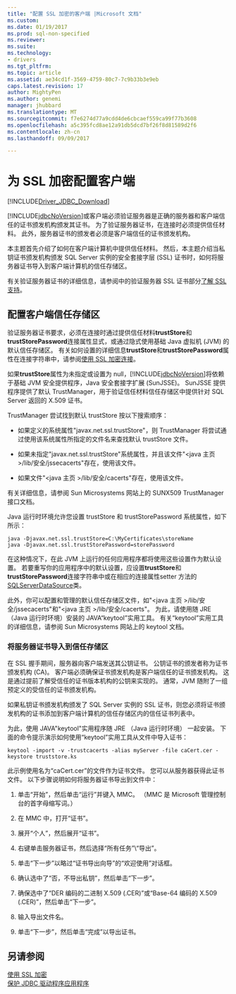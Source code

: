 ```yaml
---
title: "配置 SSL 加密的客户端 |Microsoft 文档"
ms.custom: 
ms.date: 01/19/2017
ms.prod: sql-non-specified
ms.reviewer: 
ms.suite: 
ms.technology:
- drivers
ms.tgt_pltfrm: 
ms.topic: article
ms.assetid: ae34cd1f-3569-4759-80c7-7c9b33b3e9eb
caps.latest.revision: 17
author: MightyPen
ms.author: genemi
manager: jhubbard
ms.translationtype: MT
ms.sourcegitcommit: f7e6274d77a9cdd4de6cbcaef559ca99f77b3608
ms.openlocfilehash: a5c395fcd8ae12a91db5dcd7bf26f8d81589d2f6
ms.contentlocale: zh-cn
ms.lasthandoff: 09/09/2017

---
```

# <a name="configuring-the-client-for-ssl-encryption"></a>为 SSL 加密配置客户端
[!INCLUDE[Driver_JDBC_Download](../../includes/driver_jdbc_download.md)]

  [!INCLUDE[jdbcNoVersion](../../includes/jdbcnoversion_md.md)]或客户端必须验证服务器是正确的服务器和客户端信任的证书颁发机构颁发其证书。 为了验证服务器证书，在连接时必须提供信任材料。 此外，服务器证书的颁发者必须是客户端信任的证书颁发机构。  
  
 本主题首先介绍了如何在客户端计算机中提供信任材料。 然后，本主题介绍当私钥证书颁发机构颁发 SQL Server 实例的安全套接字层 (SSL) 证书时，如何将服务器证书导入到客户端计算机的信任存储区。  
  
 有关验证服务器证书的详细信息，请参阅中的验证服务器 SSL 证书部分[了解 SSL 支持](../../connect/jdbc/understanding-ssl-support.md)。  
  
## <a name="configuring-the-client-trust-store"></a>配置客户端信任存储区  
 验证服务器证书要求，必须在连接时通过提供信任材料**trustStore**和**trustStorePassword**连接属性显式，或通过隐式使用基础 Java 虚拟机 (JVM) 的默认信任存储区。 有关如何设置的详细信息**trustStore**和**trustStorePassword**属性在连接字符串中，请参阅[使用 SSL 加密连接](../../connect/jdbc/connecting-with-ssl-encryption.md)。  
  
 如果**trustStore**属性为未指定或设置为 null，[!INCLUDE[jdbcNoVersion](../../includes/jdbcnoversion_md.md)]将依赖于基础 JVM 安全提供程序，Java 安全套接字扩展 (SunJSSE)。 SunJSSE 提供程序提供了默认 TrustManager，用于验证信任材料信任存储区中提供针对 SQL Server 返回的 X.509 证书。  
  
 TrustManager 尝试找到默认 trustStore 按以下搜索顺序：  
  
-   如果定义的系统属性"javax.net.ssl.trustStore"，则 TrustManager 将尝试通过使用该系统属性所指定的文件名来查找默认 trustStore 文件。  
  
-   如果未指定"javax.net.ssl.trustStore"系统属性，并且该文件"\<java 主页 >/lib/安全/jssecacerts"存在，使用该文件。  
  
-   如果文件"\<java 主页 >/lib/安全/cacerts"存在，使用该文件。  
  
 有关详细信息，请参阅 Sun Microsystems 网站上的 SUNX509 TrustManager 接口文档。  
  
 Java 运行时环境允许您设置 trustStore 和 trustStorePassword 系统属性，如下所示：  
  
```  
java -Djavax.net.ssl.trustStore=C:\MyCertificates\storeName  
java -Djavax.net.ssl.trustStorePassword=storePassword  
```  
  
 在这种情况下，在此 JVM 上运行的任何应用程序都将使用这些设置作为默认设置。 若要重写你的应用程序中的默认设置，应设置**trustStore**和**trustStorePassword**连接字符串中或在相应的连接属性setter 方法的[SQLServerDataSource](../../connect/jdbc/reference/sqlserverdatasource-class.md)类。  
  
 此外，你可以配置和管理的默认信任存储区文件，如"\<java 主页 >/lib/安全/jssecacerts"和"\<java 主页 >/lib/安全/cacerts"。 为此，请使用随 JRE（Java 运行时环境）安装的 JAVA“keytool”实用工具。 有关“keytool”实用工具的详细信息，请参阅 Sun Microsystems 网站上的 keytool 文档。  
  
### <a name="importing-the-server-certificate-to-trust-store"></a>将服务器证书导入到信任存储区  
 在 SSL 握手期间，服务器向客户端发送其公钥证书。 公钥证书的颁发者称为证书颁发机构 (CA)。 客户端必须确保证书颁发机构是客户端信任的证书颁发机构。 这是通过提前了解受信任的证书版本机构的公钥来实现的。 通常，JVM 随附了一组预定义的受信任的证书颁发机构。  
  
 如果私钥证书颁发机构颁发了 SQL Server 实例的 SSL 证书，则您必须将证书颁发机构的证书添加到客户端计算机的信任存储区内的信任证书列表中。  
  
 为此，使用 JAVA"keytool"实用程序随 JRE （Java 运行时环境） 一起安装。 下面的命令提示演示如何使用“keytool”实用工具从文件中导入证书：  
  
```  
keytool -import -v -trustcacerts -alias myServer -file caCert.cer -keystore truststore.ks  
```  
  
 此示例使用名为“caCert.cer”的文件作为证书文件。 您可以从服务器获得此证书文件。 以下步骤说明如何将服务器证书导出到文件中：  
  
1.  单击“开始”，然后单击“运行”并键入 MMC。 （MMC 是 Microsoft 管理控制台的首字母缩写词。）  
  
2.  在 MMC 中，打开“证书”。  
  
3.  展开“个人”，然后展开“证书”。  
  
4.  右键单击服务器证书，然后选择“所有任务”\“导出”。  
  
5.  单击“下一步”以略过“证书导出向导”的“欢迎使用”对话框。  
  
6.  确认选中了“否，不导出私钥”，然后单击“下一步”。  
  
7.  确保选中了“DER 编码的二进制 X.509 (.CER)”或“Base-64 编码的 X.509 (.CER)”，然后单击“下一步”。  
  
8.  输入导出文件名。  
  
9. 单击“下一步”，然后单击“完成”以导出证书。  
  
## <a name="see-also"></a>另请参阅  
 [使用 SSL 加密](../../connect/jdbc/using-ssl-encryption.md)   
 [保护 JDBC 驱动程序应用程序](../../connect/jdbc/securing-jdbc-driver-applications.md)  
  
  
